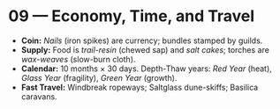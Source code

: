# 09 — Economy, Time, and Travel

- **Coin:** *Nails* (iron spikes) are currency; bundles stamped by guilds.
- **Supply:** Food is *trail-resin* (chewed sap) and *salt cakes*; torches are *wax-weaves* (slow-burn cloth).
- **Calendar:** 10 months × 30 days. Depth-Thaw years: *Red Year* (heat), *Glass Year* (fragility), *Green Year* (growth).
- **Fast Travel:** Windbreak ropeways; Saltglass dune-skiffs; Basilica caravans.
